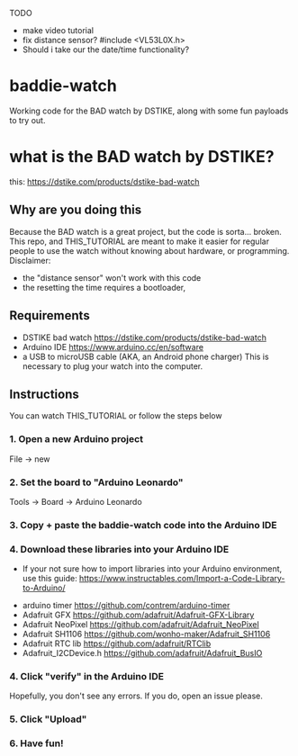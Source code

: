 TODO
- make video tutorial
- fix distance sensor? #include <VL53L0X.h>
- Should i take our the date/time functionality?

# baddie-watch
Working code for the BAD watch by DSTIKE, along with some fun payloads to try
out.

# what is the BAD watch by DSTIKE?
this: https://dstike.com/products/dstike-bad-watch

## Why are you doing this
Because the BAD watch is a great project, but the code is sorta... broken. This
repo, and THIS_TUTORIAL are meant to make it easier for regular people to use
the watch without knowing about hardware, or programming.
Disclaimer:
* the "distance sensor" won't work with this code
* the resetting the time requires a bootloader,

## Requirements
- DSTIKE bad watch https://dstike.com/products/dstike-bad-watch
- Arduino IDE https://www.arduino.cc/en/software
- a USB to microUSB cable (AKA, an Android phone charger) This is necessary to
plug your watch into the computer.



## Instructions
You can watch THIS_TUTORIAL or follow the steps below

### 1. Open a new Arduino project
File -> new

### 2. Set the board to "Arduino Leonardo"
Tools -> Board -> Arduino Leonardo

### 3. Copy + paste the baddie-watch code into the Arduino IDE

### 4. Download these libraries into your Arduino IDE
* If your not sure how to import libraries into your Arduino environment, use
this guide: https://www.instructables.com/Import-a-Code-Library-to-Arduino/

- arduino timer https://github.com/contrem/arduino-timer
- Adafruit GFX https://github.com/adafruit/Adafruit-GFX-Library
- Adafruit NeoPixel https://github.com/adafruit/Adafruit_NeoPixel
- Adafruit SH1106 https://github.com/wonho-maker/Adafruit_SH1106
- Adafruit RTC lib https://github.com/adafruit/RTClib
- Adafruit_I2CDevice.h https://github.com/adafruit/Adafruit_BusIO

### 4. Click "verify" in the Arduino IDE
Hopefully, you don't see any errors. If you do, open an issue please.

### 5. Click "Upload"

### 6. Have fun!
